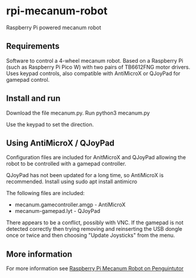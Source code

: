 # rpi-mecanum-robot
Raspberry Pi powered mecanum robot

## Requirements
Software to control a 4-wheel mecanum robot. Based on a Raspberry Pi (such as Raspberry Pi Pico W) with two pairs of TB6612FNG motor drivers. Uses keypad controls, also compatible with AntiMicroX or QJoyPad for gamepad control.

## Install and run
Download the file mecanum.py. 
Run
    python3 mecanum.py

Use the keypad to set the direction.

## Using AntiMicroX / QJoyPad

Configuration files are included for AnitMicroX and QJoyPad allowing the robot to be controlled with a gamepad controller. 

QJoyPad has not been updated for a long time, so AntiMicroX is recommended.
Install using 
    sudo apt install antimicro
    
The following files are included:
* mecanum.gamecontroller.amgp - AntiMicroX
* mecanum-gamepad.lyt - QJoyPad

There appears to be a conflict, possibly with VNC. If the gamepad is not detected correctly then trying removing and reinserting the USB dongle once or twice and then choosing "Update Joysticks" from the menu.


## More information 

For more information see [Raspberry Pi Mecanum Robot on Penguintutor](http://www.penguintutor.com/projects/robot)